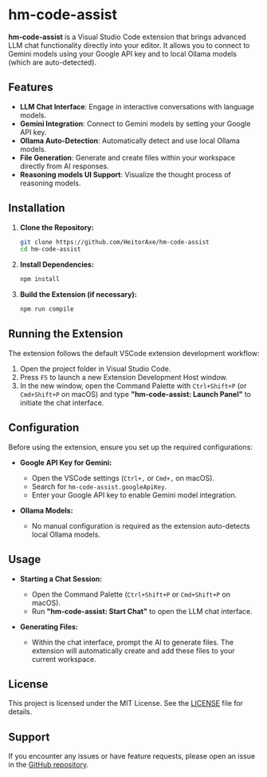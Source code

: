 # hm-code-assist

**hm-code-assist** is a Visual Studio Code extension that brings advanced LLM chat functionality directly into your editor. It allows you to connect to Gemini models using your Google API key and to local Ollama models (which are auto-detected).

## Features

- **LLM Chat Interface**: Engage in interactive conversations with language models.
- **Gemini Integration**: Connect to Gemini models by setting your Google API key.
- **Ollama Auto-Detection**: Automatically detect and use local Ollama models.
- **File Generation**: Generate and create files within your workspace directly from AI responses.
- **Reasoning models UI Support**: Visualize the thought process of reasoning models.

## Installation

1. **Clone the Repository:**

   ```bash
   git clone https://github.com/HeitorAxe/hm-code-assist
   cd hm-code-assist
   ```

2. **Install Dependencies:**

   ```bash
   npm install
   ```

3. **Build the Extension (if necessary):**

   ```bash
   npm run compile
   ```

## Running the Extension

The extension follows the default VSCode extension development workflow:

1. Open the project folder in Visual Studio Code.
2. Press `F5` to launch a new Extension Development Host window.
3. In the new window, open the Command Palette with `Ctrl+Shift+P` (or `Cmd+Shift+P` on macOS) and type **"hm-code-assist: Launch Panel"** to initiate the chat interface.

## Configuration

Before using the extension, ensure you set up the required configurations:

- **Google API Key for Gemini:**
  - Open the VSCode settings (`Ctrl+,` or `Cmd+,` on macOS).
  - Search for `hm-code-assist.googleApiKey`.
  - Enter your Google API key to enable Gemini model integration.

- **Ollama Models:**
  - No manual configuration is required as the extension auto-detects local Ollama models.

## Usage

- **Starting a Chat Session:**
  - Open the Command Palette (`Ctrl+Shift+P` or `Cmd+Shift+P` on macOS).
  - Run **"hm-code-assist: Start Chat"** to open the LLM chat interface.

- **Generating Files:**
  - Within the chat interface, prompt the AI to generate files. The extension will automatically create and add these files to your current workspace.


## License

This project is licensed under the MIT License. See the [LICENSE](LICENSE) file for details.

## Support

If you encounter any issues or have feature requests, please open an issue in the [GitHub repository](https://github.com/HeitorAxe/hm-code-assist/issues).
